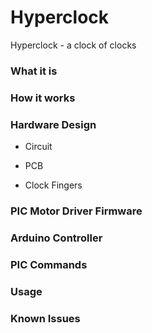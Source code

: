 # Hyperclock
Hyperclock - a clock of clocks

### What it is

### How it works

### Hardware Design

- Circuit

- PCB

- Clock Fingers


### PIC Motor Driver Firmware

### Arduino Controller 

### PIC Commands

### Usage

### Known Issues
